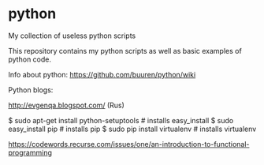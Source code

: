 python
======

My collection of useless python scripts

This repository contains my python scripts as well as basic examples of python code.

Info about python: https://github.com/buuren/python/wiki

Python blogs:

http://evgenqa.blogspot.com/ (Rus)


$ sudo apt-get install python-setuptools # installs easy_install
$ sudo easy_install pip # installs pip
$ sudo pip install virtualenv # installs virtualenv


https://codewords.recurse.com/issues/one/an-introduction-to-functional-programming
